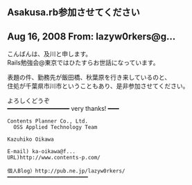 ## Asakusa.rb参加させてください

## Aug 16, 2008 From: lazyw0rkers@g...

こんばんは、及川と申します。  
Rails勉強会@東京ではひたすらお世話になっています。

表題の件、勤務先が飯田橋、秋葉原を行き来しているのと、  
住処が千葉県市川市ということもあり、是非参加させてください。

よろしくどうぞ  
━━━━━━━━━━━━━━━━━ very thanks! ━━━

    Contents Planner Co., Ltd.
      OSS Applied Technology Team

    Kazuhiko Oikawa

    E-mail) ka-oikawa@f...
    URL)http://www.contents-p.com/

    個人Blog）http://pub.ne.jp/lazyw0rkers/
    ━━━━━━━━━━━━━━━━━━━━━━━━━━

